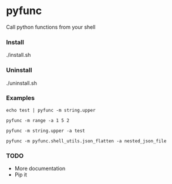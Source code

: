 pyfunc
======

Call python functions from your shell

### Install 

./install.sh

### Uninstall 

./uninstall.sh

### Examples

    echo test | pyfunc -m string.upper

    pyfunc -m range -a 1 5 2

    pyfunc -m string.upper -a test

    pyfunc -m pyfunc.shell_utils.json_flatten -a nested_json_file

### TODO

- More documentation
- Pip it

